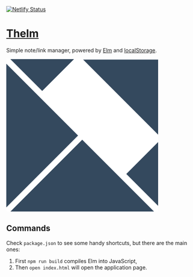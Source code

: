 [![Netlify Status](https://api.netlify.com/api/v1/badges/37df0d99-a006-4b19-a2f3-75c1f9a2973b/deploy-status)](https://app.netlify.com/sites/thelm/deploys)

# [Thelm](http://thelm.netlify.com)

Simple note/link manager, powered by [Elm][0] and [localStorage][1].

![Thelm logo](assets/thelm.png)


## Commands

Check `package.json` to see some handy shortcuts, but there are the main ones:

1. First `npm run build` compiles Elm into JavaScript,
1. Then `open index.html` will open the application page.


[0]: https://elm-lang.org
[1]: https://developer.mozilla.org/en-US/docs/Web/API/Storage
